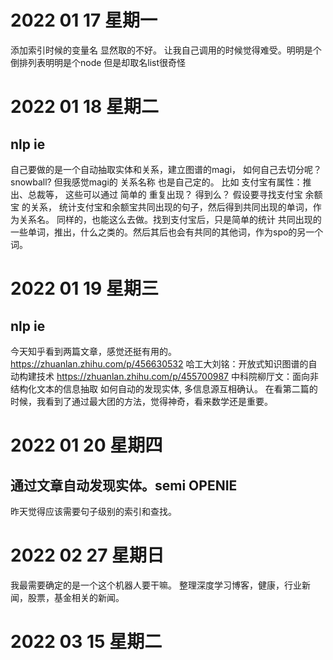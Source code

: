# 2022 01 17 星期一 
添加索引时候的变量名 显然取的不好。 让我自己调用的时候觉得难受。明明是个倒排列表明明是个node 但是却取名list很奇怪

# 2022 01 18 星期二
## nlp ie
自己要做的是一个自动抽取实体和关系，建立图谱的magi， 
如何自己去切分呢？snowball?
但我感觉magi的 关系名称 也是自己定的。
比如 支付宝有属性：推出、总裁等， 这些可以通过 简单的 重复出现？ 得到么？
假设要寻找支付宝 余额宝 的关系，
统计支付宝和余额宝共同出现的句子，然后得到共同出现的单词，作为关系名。
同样的，也能这么去做。找到支付宝后，只是简单的统计 共同出现的一些单词，推出，什么之类的。然后其后也会有共同的其他词，作为spo的另一个词。

# 2022 01 19 星期三 
## nlp ie 
今天知乎看到两篇文章，感觉还挺有用的。
https://zhuanlan.zhihu.com/p/456630532 哈工大刘铭：开放式知识图谱的自动构建技术
https://zhuanlan.zhihu.com/p/455700987 中科院柳厅文：面向非结构化文本的信息抽取
如何自动的发现实体, 多信息源互相确认。
在看第二篇的时候，我看到了通过最大团的方法，觉得神奇，看来数学还是重要。

# 2022 01 20 星期四 
## 通过文章自动发现实体。semi OPENIE
昨天觉得应该需要句子级别的索引和查找。

# 2022 02 27 星期日
我最需要确定的是一个这个机器人要干嘛。
整理深度学习博客，健康，行业新闻，股票，基金相关的新闻。


# 2022 03 15 星期二




